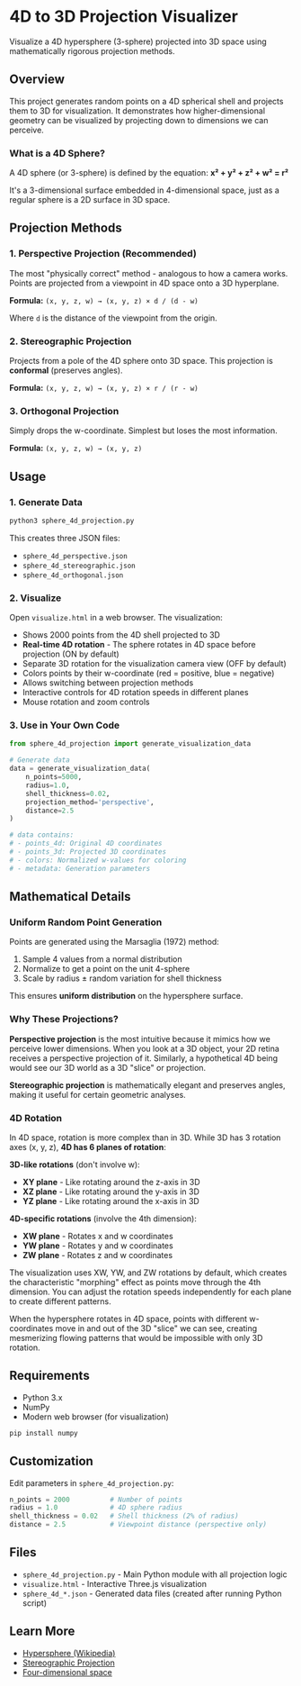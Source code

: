 # 4D to 3D Projection Visualizer

Visualize a 4D hypersphere (3-sphere) projected into 3D space using mathematically rigorous projection methods.

## Overview

This project generates random points on a 4D spherical shell and projects them to 3D for visualization. It demonstrates how higher-dimensional geometry can be visualized by projecting down to dimensions we can perceive.

### What is a 4D Sphere?

A 4D sphere (or 3-sphere) is defined by the equation: **x² + y² + z² + w² = r²**

It's a 3-dimensional surface embedded in 4-dimensional space, just as a regular sphere is a 2D surface in 3D space.

## Projection Methods

### 1. Perspective Projection (Recommended)
The most "physically correct" method - analogous to how a camera works. Points are projected from a viewpoint in 4D space onto a 3D hyperplane.

**Formula:** `(x, y, z, w) → (x, y, z) × d / (d - w)`

Where `d` is the distance of the viewpoint from the origin.

### 2. Stereographic Projection
Projects from a pole of the 4D sphere onto 3D space. This projection is **conformal** (preserves angles).

**Formula:** `(x, y, z, w) → (x, y, z) × r / (r - w)`

### 3. Orthogonal Projection
Simply drops the w-coordinate. Simplest but loses the most information.

**Formula:** `(x, y, z, w) → (x, y, z)`

## Usage

### 1. Generate Data

```bash
python3 sphere_4d_projection.py
```

This creates three JSON files:
- `sphere_4d_perspective.json`
- `sphere_4d_stereographic.json`
- `sphere_4d_orthogonal.json`

### 2. Visualize

Open `visualize.html` in a web browser. The visualization:
- Shows 2000 points from the 4D shell projected to 3D
- **Real-time 4D rotation** - The sphere rotates in 4D space before projection (ON by default)
- Separate 3D rotation for the visualization camera view (OFF by default)
- Colors points by their w-coordinate (red = positive, blue = negative)
- Allows switching between projection methods
- Interactive controls for 4D rotation speeds in different planes
- Mouse rotation and zoom controls

### 3. Use in Your Own Code

```python
from sphere_4d_projection import generate_visualization_data

# Generate data
data = generate_visualization_data(
    n_points=5000,
    radius=1.0,
    shell_thickness=0.02,
    projection_method='perspective',
    distance=2.5
)

# data contains:
# - points_4d: Original 4D coordinates
# - points_3d: Projected 3D coordinates
# - colors: Normalized w-values for coloring
# - metadata: Generation parameters
```

## Mathematical Details

### Uniform Random Point Generation

Points are generated using the Marsaglia (1972) method:
1. Sample 4 values from a normal distribution
2. Normalize to get a point on the unit 4-sphere
3. Scale by radius ± random variation for shell thickness

This ensures **uniform distribution** on the hypersphere surface.

### Why These Projections?

**Perspective projection** is the most intuitive because it mimics how we perceive lower dimensions. When you look at a 3D object, your 2D retina receives a perspective projection of it. Similarly, a hypothetical 4D being would see our 3D world as a 3D "slice" or projection.

**Stereographic projection** is mathematically elegant and preserves angles, making it useful for certain geometric analyses.

### 4D Rotation

In 4D space, rotation is more complex than in 3D. While 3D has 3 rotation axes (x, y, z), **4D has 6 planes of rotation**:

**3D-like rotations** (don't involve w):
- **XY plane** - Like rotating around the z-axis in 3D
- **XZ plane** - Like rotating around the y-axis in 3D
- **YZ plane** - Like rotating around the x-axis in 3D

**4D-specific rotations** (involve the 4th dimension):
- **XW plane** - Rotates x and w coordinates
- **YW plane** - Rotates y and w coordinates
- **ZW plane** - Rotates z and w coordinates

The visualization uses XW, YW, and ZW rotations by default, which creates the characteristic "morphing" effect as points move through the 4th dimension. You can adjust the rotation speeds independently for each plane to create different patterns.

When the hypersphere rotates in 4D space, points with different w-coordinates move in and out of the 3D "slice" we can see, creating mesmerizing flowing patterns that would be impossible with only 3D rotation.

## Requirements

- Python 3.x
- NumPy
- Modern web browser (for visualization)

```bash
pip install numpy
```

## Customization

Edit parameters in `sphere_4d_projection.py`:

```python
n_points = 2000          # Number of points
radius = 1.0             # 4D sphere radius
shell_thickness = 0.02   # Shell thickness (2% of radius)
distance = 2.5           # Viewpoint distance (perspective only)
```

## Files

- `sphere_4d_projection.py` - Main Python module with all projection logic
- `visualize.html` - Interactive Three.js visualization
- `sphere_4d_*.json` - Generated data files (created after running Python script)

## Learn More

- [Hypersphere (Wikipedia)](https://en.wikipedia.org/wiki/N-sphere)
- [Stereographic Projection](https://en.wikipedia.org/wiki/Stereographic_projection)
- [Four-dimensional space](https://en.wikipedia.org/wiki/Four-dimensional_space)